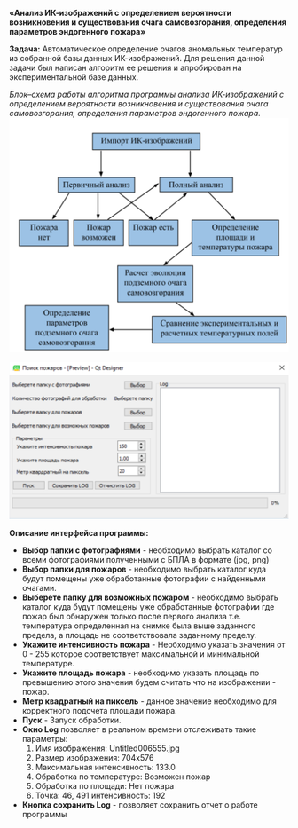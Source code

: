 **«Анализ ИК-изображений с определением вероятности возникновения и существования очага самовозгорания, определения параметров эндогенного пожара»**

**Задача:**
Автоматическое определение очагов аномальных температур из собранной базы данных ИК-изображений. Для решения данной задачи был написан алгоритм ее решения и апробирован на экспериментальной базе данных.

*Блок–схема работы алгоритма программы анализа ИК-изображений с определением вероятности возникновения и существования очага самовозгорания, определения параметров эндогенного пожара.*
![Альтернативный текст](/блок%20схема.png)

![Альтернативный текст](/Безымянный.png)

**Описание интерфейса программы:**

 - **Выбор папки с фотографиями** - необходимо выбрать каталог со всеми фотографиями полученными с БПЛА в формате (jpg, png)
 - **Выбор папки для пожаров** - необходимо выбрать каталог куда будут помещены уже обработанные фотографии с найденными очагами.
 - **Выберете папку для возможных пожаром** - необходимо выбрать каталог куда будут помещены уже обработанные фотографии где пожар был
   обнаружен только после первого анализа т.е. температура определенная
   на снимке была выше заданного предела, а площадь не соответствовала
   заданному пределу.
 - **Укажите интенсивность пожара** - Необходимо указать значения от 0 - 255 которое соответствует максимальной и минимальной температуре.
 - **Укажите площадь пожара** - необходимо указать площадь по превышению этого значения будем считать что на изображении - пожар.
 - **Метр квадратный на пиксель** - данное значение необходимо для корректного подсчета площади пожара.
 - **Пуск** - Запуск обработки.
 - **Окно Log** позволяет в реальном времени отслеживать такие параметры: 
    1. Имя изображения: Untitled006555.jpg
    2. Размер изображения: 704x576
    3. Максимальная интенсивность: 133.0
    4. Обработка по температуре: Возможен пожар
    5. Обработка по площади: Нет пожара
    6. Точка: 46, 491 интенсивность: 192
 - **Кнопка сохранить Log** - позволяет сохранить отчет о работе программы
